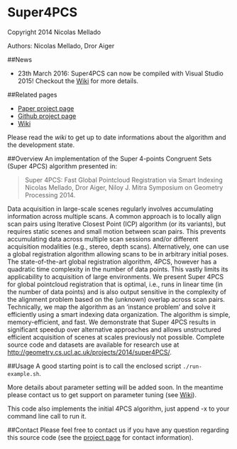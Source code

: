 Super4PCS
=========

Copyright 2014 Nicolas Mellado

Authors: Nicolas Mellado, Dror Aiger

##News
* 23th March 2016: Super4PCS can now be compiled with Visual Studio 2015! Checkout the [Wiki](http://github.com/nmellado/Super4PCS/wiki) for more details.

##Related pages
* [Paper project page](http://geometry.cs.ucl.ac.uk/projects/2014/super4PCS)
* [Github project page](http://github.com/nmellado/Super4PCS)
* [Wiki](http://github.com/nmellado/Super4PCS/wiki)

Please read the *wiki* to get up to date informations about the algorithm and the development state.

##Overview
An implementation of the Super 4-points Congruent Sets (Super 4PCS) 
algorithm presented in:

>Super 4PCS: Fast Global Pointcloud Registration via Smart Indexing
>Nicolas Mellado, Dror Aiger, Niloy J. Mitra
>Symposium on Geometry Processing 2014.

Data acquisition in large-scale scenes regularly involves accumulating information across multiple scans. A common approach is to locally align scan pairs using Iterative Closest Point (ICP) algorithm (or its variants), but requires static scenes and small motion between scan pairs. This prevents accumulating data across multiple scan sessions and/or different acquisition modalities (e.g., stereo, depth scans). Alternatively, one can use a global registration algorithm allowing scans to be in arbitrary initial poses. The state-of-the-art global registration algorithm, 4PCS, however has a quadratic time complexity in the number of data points. This vastly limits its applicability to acquisition of large environments. We present Super 4PCS for global pointcloud registration that is optimal, i.e., runs in linear time (in 
the number of data points) and is also output sensitive in the complexity of the alignment problem based on the (unknown) overlap across scan pairs. Technically, we map the algorithm as an ‘instance problem’ and solve it efficiently using a smart indexing data organization. The algorithm is simple, memory-efficient, and fast. We demonstrate that Super 4PCS results in significant speedup over alternative approaches and allows unstructured efficient acquisition of scenes at scales previously not possible. Complete source code and datasets are available for research use at http://geometry.cs.ucl.ac.uk/projects/2014/super4PCS/.


##Usage
A good starting point is to call the enclosed script `./run-example.sh`.

More details about parameter setting will be added soon. In the meantime please contact us to get support on parameter tuning (see [Wiki](http://github.com/nmellado/Super4PCS/wiki)).

This code also implements the initial 4PCS algorithm, just append -x to your command line call to run it.


##Contact
Please feel free to contact us if you have any question regarding this source code (see the [project page](http://geometry.cs.ucl.ac.uk/projects/2014/super4PCS/) for contact information).

